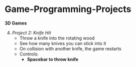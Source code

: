 # Game-Programming-Projects

**3D Games**

4. *Project 2:*
*Knife Hit*
	- Throw a knife into the rotating wood
	- See how many knives you can stick into it
	- On collision with another knife, the game restarts
	- Controls:
	  - **Spacebar to throw knife**
